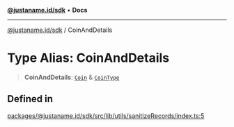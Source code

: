 [**@justaname.id/sdk**](../README.md) • **Docs**

***

[@justaname.id/sdk](../globals.md) / CoinAndDetails

# Type Alias: CoinAndDetails

> **CoinAndDetails**: [`Coin`](../interfaces/Coin.md) & [`CoinType`](../interfaces/CoinType.md)

## Defined in

[packages/@justaname.id/sdk/src/lib/utils/sanitizeRecords/index.ts:5](https://github.com/JustaName-id/JustaName-sdk/blob/626b4b68604f3125538c424811e641247a5bd58d/packages/@justaname.id/sdk/src/lib/utils/sanitizeRecords/index.ts#L5)
